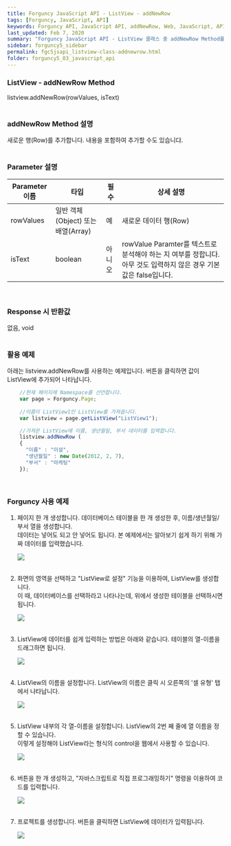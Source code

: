 ```yaml
---
title: Forguncy JavaScript API - ListView - addNewRow
tags: [Forguncy, JavaScript, API]
keywords: Forguncy API, JavaScript API, addNewRow, Web, JavaScript, API
last_updated: Feb 7, 2020
summary: "Forguncy JavaScript API - ListView 클래스 중 addNewRow Method를 설명합니다."
sidebar: forguncy5_sidebar
permalink: fgc5jsapi_listview-class-addnewrow.html
folder: forguncy5_03_javascript_api
---
```


### ListView - addNewRow Method
listview.addNewRow(rowValues, isText)
<br /><br />

### addNewRow Method 설명
새로운 행(Row)를 추가합니다. 내용을 포함하여 추가할 수도 있습니댜.
<br /><br />

### Parameter 설명

| Parameter 이름 | 타입 | 필수 | 상세 설명 |
| --- | --- | --- | --- |
| rowValues | 일반 객체(Object) 또는 배열(Array) | 예	| 새로운 데이터 행(Row) |
| isText | boolean | 아니오	| rowValue Paramter를 텍스트로 분석해야 하는 지 여부를 정합니다. 아무 것도 입력하지 않은 경우 기본 값은 false입니다. |

<br />

### Response 시 반환값
없음, void
<br /><br />

### 활용 예제
아래는 listview.addNewRow를 사용하는 예제입니다. 버튼을 클릭하면 값이 ListView에 추가되어 나타납니다.
<br />

~~~javascript
    //현재 페이지에 Namespace를 선언합니다.
    var page = Forguncy.Page;
    
    //이름이 ListView1인 ListView를 가져옵니다.
    var listview = page.getListView("ListView1");

    //가져온 ListView에 이름, 생년월일, 부서 데이터를 입력합니다.
    listview.addNewRow (
    {
      "이름" : "이설",
      "생년월일" : new Date(2012, 2, 7),
      "부서" : "마케팅"
    });
~~~

<br />

### Forguncy 사용 예제

1. 페이지 한 개 생성합니다. 데이터베이스 테이블을 한 개 생성한 후, 이름/생년월일/부서 열을 생성합니다.<br />
  데이터는 넣어도 되고 안 넣어도 됩니다. 본 예제에서는 알아보기 쉽게 하기 위해 가짜 데이터를 입력했습니다.

    ![]({{site.url}}/images/forguncy5/ex-ss_listview-addnewrow01.png)
    <br /><br />

2. 화면의 영역을 선택하고 "ListView로 설정" 기능을 이용하여, ListView를 생성합니다.<br />
  이 때, 데이터베이스를 선택하라고 나타나는데, 위에서 생성한 테이블을 선택하시면 됩니다.

    ![]({{site.url}}/images/forguncy5/ex-ss_listview-addnewrow02.png)
    <br /><br />

3. ListView에 데이터를 쉽게 입력하는 방법은 아래와 같습니다. 테이블의 열-이름을 드래그하면 됩니다.

    ![]({{site.url}}/images/forguncy5/ex-ss_listview-addnewrow03.gif)
    <br /><br />

4. ListView의 이름을 설정합니다. ListView의 이름은 클릭 시 오른쪽의 '셀 유형' 탭에서 나타납니다.

    ![]({{site.url}}/images/forguncy5/ex-ss_listview-addnewrow04.png)
    <br /><br />

5. ListView 내부의 각 열-이름을 설정합니다. ListView의 2번 째 줄에 열 이름을 정할 수 있습니다.<br />
  이렇게 설정해야 ListView라는 형식의 control을 웹에서 사용할 수 있습니다.

    ![]({{site.url}}/images/forguncy5/ex-ss_listview-addnewrow05.png)
    <br /><br />

6. 버튼을 한 개 생성하고, "자바스크립트로 직접 프로그래밍하기" 명령을 이용하여 코드를 입력합니다.

    ![]({{site.url}}/images/forguncy5/ex-ss_listview-addnewrow06.png)
    <br /><br />

7. 프로젝트를 생성합니다. 버튼을 클릭하면 ListView에 데이터가 입력됩니다.

    ![]({{site.url}}/images/forguncy5/ex-ss_listview-addnewrow07.gif)

<br /><br />
